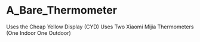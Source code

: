 # A_Bare_Thermometer
Uses the Cheap Yellow Display (CYD)
Uses Two Xiaomi Mijia Thermometers (One Indoor One Outdoor)
